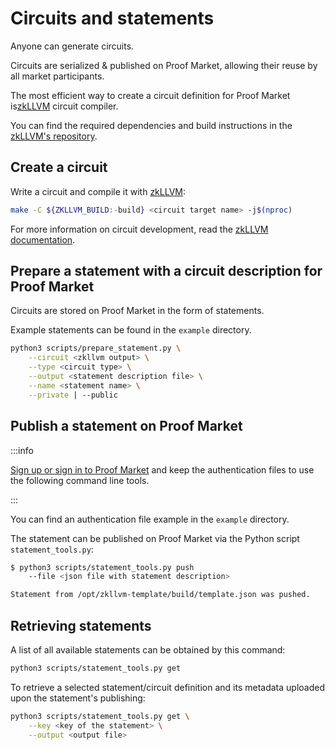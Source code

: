 # Circuits and statements

Anyone can generate circuits.

Circuits are serialized & published on Proof Market, allowing their reuse by all market participants.

The most efficient way to create a circuit definition for Proof Market is[zkLLVM](https://github.com/NilFoundation/zkllvm) circuit compiler.

You can find the required dependencies and build instructions in the [zkLLVM's repository](https://github.com/NilFoundation/zkllvm).

## Create a circuit

Write a circuit and compile it with [zkLLVM](https://github.com/NilFoundation/zkllvm):

```bash
make -C ${ZKLLVM_BUILD:-build} <circuit target name> -j$(nproc)
```

For more information on circuit development, read the [zkLLVM documentation](../../zkllvm/overview/what-is-zkllvm).

## Prepare a statement with a circuit description for Proof Market

Circuits are stored on Proof Market in the form of statements.

Example statements can be found in the `example` directory.

```bash
python3 scripts/prepare_statement.py \
    --circuit <zkllvm output> \
    --type <circuit type> \
    --output <statement description file> \
    --name <statement name> \
    --private | --public
```

## Publish a statement on Proof Market

:::info

[Sign up or sign in to Proof Market](../market/web-interface#creating-an-account) and keep the authentication files to use the following command line tools.

:::

You can find an authentication file example in the `example` directory.

The statement can be published on Proof Market via the Python script `statement_tools.py`:

```bash
$ python3 scripts/statement_tools.py push
    --file <json file with statement description>

Statement from /opt/zkllvm-template/build/template.json was pushed.
```

## Retrieving statements

A list of all available statements can be obtained by this command:

```bash
python3 scripts/statement_tools.py get
```

To retrieve a selected statement/circuit definition and its metadata uploaded upon the statement's publishing:

```bash
python3 scripts/statement_tools.py get \
    --key <key of the statement> \
    --output <output file>
```
